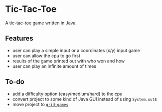 # Tic-Tac-Toe

A tic-tac-toe game written in Java.

## Features

- user can play a simple input or a coordinates (x/y) input game
- user can allow the cpu to go first
- results of the game printed out with who won and how
- user can play an infinite amount of times

## To-do

- add a difficulty option (easy/medium/hard) to the cpu
- convert project to some kind of Java GUI instead of using `System.out`s
- move project to [`grid-games`](https://github.com/jesseoj98/grid-games)
